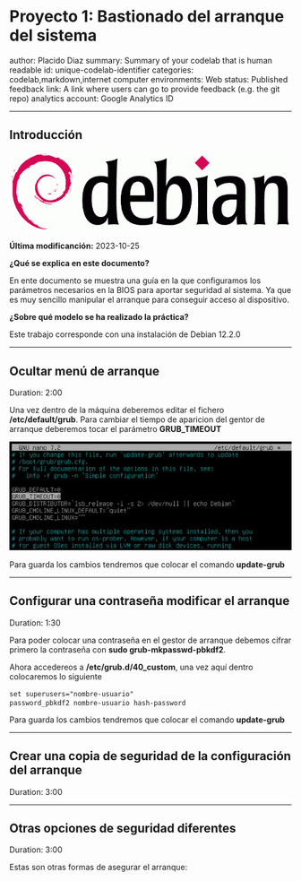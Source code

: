 # Proyecto 1: Bastionado del arranque del sistema

author: Placido Diaz
summary: Summary of your codelab that is human readable
id: unique-codelab-identifier
categories: codelab,markdown,internet computer
environments: Web
status: Published
feedback link: A link where users can go to provide feedback (e.g. the git repo)
analytics account: Google Analytics ID



---


## **Introducción**

![debian](img/debian.png)

**Última modificanción:** 2023-10-25

**¿Qué se explica en este documento?**

En ente documento se muestra una guía en la que configuramos los parámetros necesarios en la BIOS para aportar seguridad al sistema. Ya que es muy sencillo manipular el arranque para conseguir acceso al dispositivo.

**¿Sobre qué modelo se ha realizado la práctica?**

Este trabajo corresponde con una instalación de Debian 12.2.0



---

## **Ocultar menú de arranque**

Duration: 2:00

Una vez dentro de la máquina deberemos editar el fichero **/etc/default/grub**. Para cambiar el tiempo de aparicion del gentor de arranque deberemos tocar el parámetro **GRUB_TIMEOUT**

![GRUB](img/1.JPG)

Para guarda los cambios tendremos que colocar el comando **update-grub**

---

## **Configurar una contraseña modificar el arranque**

Duration: 1:30

Para poder colocar una contraseña en el gestor de arranque debemos cifrar primero la contraseña con **sudo grub-mkpasswd-pbkdf2**.

Ahora accedereos a **/etc/grub.d/40_custom**, una vez aquí dentro colocaremos lo siguiente
````
set superusers="nombre-usuario"
password_pbkdf2 nombre-usuario hash-password
````
Para guarda los cambios tendremos que colocar el comando **update-grub**

---

## **Crear una copia de seguridad de la configuración del arranque**

Duration: 3:00



---

## **Otras opciones de seguridad diferentes**

Duration: 3:00

Estas son otras formas de asegurar el arranque:

